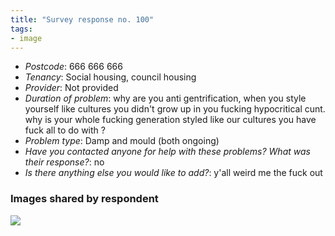 ```yaml
---
title: "Survey response no. 100"
tags:
- image
---
```


- *Postcode*: 666 666 666 
- *Tenancy*: Social housing, council housing
- *Provider*: Not provided
- *Duration of problem*: why are you anti gentrification, when you style yourself like cultures you didn't grow up in you fucking hypocritical cunt. why is your whole fucking generation styled like our cultures you have fuck all to do with     ?  
- *Problem type*: Damp and mould (both ongoing)
- *Have you contacted anyone for help with these problems? What was their response?*: no 
- *Is there anything else you would like to add?*: y'all weird me the fuck out

### Images shared by respondent

<img src="https://elaraks.github.io/dampcapital/gif.gif">
